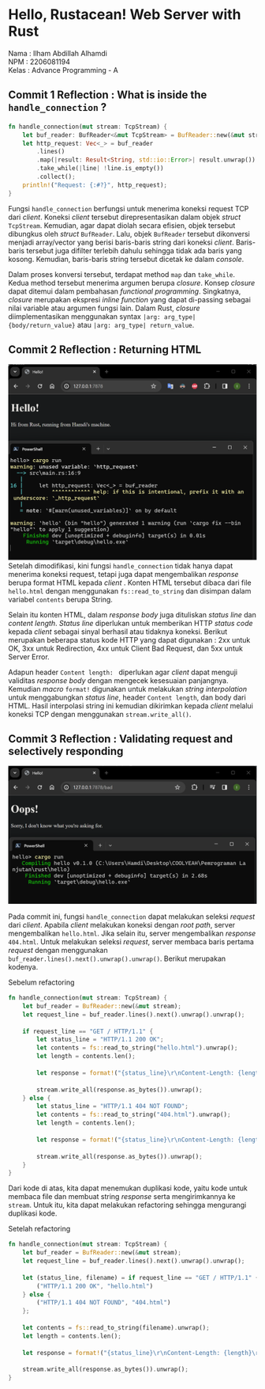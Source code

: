 # Hello, Rustacean! Web Server with Rust
Nama  : Ilham Abdillah Alhamdi <br>
NPM   : 2206081194 <br>
Kelas : Advance Programming - A <br>

## Commit 1 Reflection : What is inside the `handle_connection` ?
```rust
fn handle_connection(mut stream: TcpStream) {
    let buf_reader: BufReader<&mut TcpStream> = BufReader::new(&mut stream);
    let http_request: Vec<_> = buf_reader
        .lines()
        .map(|result: Result<String, std::io::Error>| result.unwrap())
        .take_while(|line| !line.is_empty())
        .collect();
    println!("Request: {:#?}", http_request);
}
```
Fungsi `handle_connection` berfungsi untuk menerima koneksi request TCP dari _client_. Koneksi _client_ tersebut direpresentasikan dalam objek _struct_ `TcpStream`. Kemudian, agar dapat diolah secara efisien, objek tersebut dibungkus oleh _struct_ `BufReader`. Lalu, objek `BufReader` tersebut dikonversi menjadi array/vector yang berisi baris-baris string dari koneksi _client_. Baris-baris tersebut juga difilter terlebih dahulu sehingga tidak ada baris yang kosong. Kemudian, baris-baris string tersebut dicetak ke dalam _console_. 

Dalam proses konversi tersebut, terdapat method `map` dan `take_while`. Kedua method tersebut menerima argumen berupa _closure_. Konsep _closure_ dapat ditemui dalam pembahasan _functional programming_. Singkatnya, _closure_ merupakan ekspresi _inline function_ yang dapat di-passing sebagai nilai variable atau argumen fungsi lain. Dalam Rust, _closure_ diimplementasikan menggunakan syntax `|arg: arg_type| {body/return_value}` atau `|arg: arg_type| return_value`. 

## Commit 2 Reflection : Returning HTML
![Commit 2 screen capture](/assets/images/commit-2.png)
Setelah dimodifikasi, kini fungsi `handle_connection` tidak hanya dapat menerima koneksi request, tetapi juga dapat mengembalikan _response_ berupa format HTML kepada _client_ . Konten HTML tersebut dibaca dari file `hello.html` dengan menggunakan `fs::read_to_string` dan disimpan dalam variabel `contents` berupa String. 

Selain itu konten HTML, dalam _response body_ juga dituliskan _status line_ dan _content length_. _Status line_ diperlukan untuk memberikan HTTP _status code_ kepada _client_ sebagai sinyal berhasil atau tidaknya koneksi. Berikut merupakan beberapa status kode HTTP yang dapat digunakan : 2xx untuk OK, 3xx untuk Redirection, 4xx untuk Client Bad Request, dan 5xx untuk Server Error.

Adapun header `Content length: ` diperlukan agar _client_ dapat menguji validitas _response body_ dengan mengecek kesesuaian panjangnya. Kemudian _macro_ `format!` digunakan untuk melakukan _string interpolation_ untuk menggabungkan _status line_, header `Content length`, dan body dari HTML. Hasil interpolasi string ini kemudian dikirimkan kepada _client_ melalui koneksi TCP dengan menggunakan `stream.write_all()`.



## Commit 3 Reflection : Validating request and selectively responding
![Commit 3 screen capture](/assets/images/commit-3.png)

Pada commit ini, fungsi `handle_connection` dapat melakukan seleksi _request_ dari _client_. Apabila _client_ melakukan koneksi dengan _root path_, server mengembalikan `hello.html`. Jika selain itu, server mengembalikan _response_ `404.html`. Untuk melakukan seleksi _request_, server membaca baris pertama _request_ dengan menggunakan `buf_reader.lines().next().unwrap().unwrap()`. Berikut merupakan kodenya.

Sebelum refactoring
```rust
fn handle_connection(mut stream: TcpStream) {
    let buf_reader = BufReader::new(&mut stream);
    let request_line = buf_reader.lines().next().unwrap().unwrap();

    if request_line == "GET / HTTP/1.1" {
        let status_line = "HTTP/1.1 200 OK";
        let contents = fs::read_to_string("hello.html").unwrap();
        let length = contents.len();

        let response = format!("{status_line}\r\nContent-Length: {length}\r\n\r\n{contents}");

        stream.write_all(response.as_bytes()).unwrap();
    } else {
        let status_line = "HTTP/1.1 404 NOT FOUND";
        let contents = fs::read_to_string("404.html").unwrap();
        let length = contents.len();

        let response = format!("{status_line}\r\nContent-Length: {length}\r\n\r\n{contents}");

        stream.write_all(response.as_bytes()).unwrap();
    }
}
```

Dari kode di atas, kita dapat menemukan duplikasi kode, yaitu kode untuk membaca file dan membuat string _response_ serta mengirimkannya ke `stream`. Untuk itu, kita dapat melakukan refactoring sehingga mengurangi duplikasi kode.  

Setelah refactoring
```rust
fn handle_connection(mut stream: TcpStream) {
    let buf_reader = BufReader::new(&mut stream);
    let request_line = buf_reader.lines().next().unwrap().unwrap();

    let (status_line, filename) = if request_line == "GET / HTTP/1.1" {
        ("HTTP/1.1 200 OK", "hello.html")
    } else {
        ("HTTP/1.1 404 NOT FOUND", "404.html")
    };

    let contents = fs::read_to_string(filename).unwrap();
    let length = contents.len();

    let response = format!("{status_line}\r\nContent-Length: {length}\r\n\r\n{contents}");

    stream.write_all(response.as_bytes()).unwrap();
}
```

 